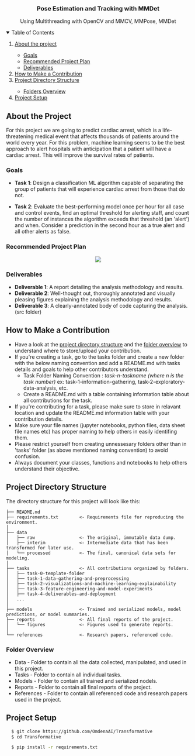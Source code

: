 <br/>
<p align="center">
    <a href="https://www.linkedin.com/in/kazi-saiful-islam-shawon-66116b160/" class="social-icon si-rounded si-small si-linkedin">
        <i class="icon-linkedin"></i>
    </a>
    <h3 align="center">​Pose Estimation and Tracking with MMDet</h3>
    <p align="center">
        Using Multithreading with OpenCV and MMCV, MMPose, MMDet
        <br/>
    </p>
</p>

<!-- TABLE OF CONTENTS -->
<details open="open">
    <summary>Table of Contents</summary>
    <ol>
        <li><a href="#about-the-project">About the project</a></li>
        <ul>
            <li><a href="#goals">Goals</a></li>
            <li><a href="#recommended-project-plan">Recommended Project Plan</a></li>
            <li><a href="#deliverables">Deliverables</a></li>
        </ul>
        <li><a href="#Steps to start solving">How to Make a Contribution</a></li>
        <li><a href="#project-directory-structure">Project Directory Structure</a></li>
        <ul>
            <li><a href="#folders-overview">Folders Overview</a></li>
        </ul>
        <li><a href="#project-setup">Project Setup</a></li>
    </ol>
</details>

## About the Project
For this project we are going to predict cardiac arrest, which is a life-threatening medical event that affects thousands of patients around the world every year. For this problem, machine learning seems to be the best approach to alert hospitals with anticipation that a patient will have a cardiac arrest. This will improve the survival rates of patients.

### Goals
- **Task 1**: Design a classification ML algorithm capable of separating the group of patients that will experience cardiac arrest from those that do not. 

- **Task 2**: Evaluate the best-performing model once per hour for all case and control events, find an optimal threshold for alerting staff, and count the number of instances the algorithm exceeds that threshold (an 'alert') and when. Consider a prediction in the second hour as a true alert and all other alerts as false.

### Recommended Project Plan

<center>
    <img src="https://i.ibb.co/LdZGCCy/Screenshot-from-2021-09-14-10-39-46.png"></img>
</center>

### Deliverables
- **Deliverable 1**: A report detailing the analysis methodology and results.
- **Deliverable 2**: Well-thought out, thoroughly annotated and visually pleasing figures explaining the analysis methodology and results.
- **Deliverable 3**: A clearly-annotated body of code capturing the analysis. (src folder) 

## How to Make a Contribution
- Have a look at the [project directory structure](#project-directory-structure) and the [folder overview](#folder-overview) to understand where to store/upload your contribution.
- If you're creating a task, go to the tasks folder and create a new folder with the below naming convention and add a README.md with tasks details and goals to help other contributors understand.
    - Task Folder Naming Convention : _task-n-taskname (where n is the task number)_ ex: task-1-information-gathering, task-2-exploratory-data-analysis, etc.
    - Create a README.md with a table containing information table about all contributions for the task.
- If you're contributing for a task, please make sure to store in relavant location and update the README.md information table with your contribution details.
- Make sure your file names (jupyter notebooks, python files, data sheet file names etc) has proper naming to help others in easily identifing them.
- Please restrict yourself from creating unnessesary folders other than in 'tasks' folder (as above mentioned naming convention) to avoid confusion.
- Always document your classes, functions and notebooks to help others understand their objective.


## Project Directory Structure

The directory structure for this project will look like this:

```
├── README.md
├── requirements.txt        <- Requirements file for reproducing the environment.
│
├── data
│   ├── raw                 <- The original, immutable data dump.
│   ├── interim             <- Intermediate data that has been transformed for later use.
│   └── processed           <- The final, canonical data sets for modeling.
│
├── tasks                   <- All contributions organized by folders.
│   ├── task-0-template-folder
│   ├── task-1-data-gathering-and-preprocessing
│   ├── task-2-visualizations-and-machine-learning-explainability
│   ├── task-3-feature-engineering-and-model-experiments
│   ├── task-4-deliverables-and-deployment
│   ...
│
├── models                  <- Trained and serialized models, model predictions, or model summaries.
├── reports                 <- All final reports of the project.
│   └── figures             <- Figures used to generate reports.
│
└── references              <- Research papers, referenced code.
```

### Folder Overview

- Data - Folder to contain all the data collected, manipulated, and used in this project.
- Tasks - Folder to contain all individual tasks.
- Models - Folder to contain all trained and serialized nodels.
- Reports - Folder to contain all final reports of the project.
- References - Folder to contain all referenced code and research papers used in the project.

## Project Setup

```bash
  $ git clone https://github.com/OmdenaAI/Transformative
  $ cd Transformative

  $ pip install -r requirements.txt
```

